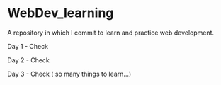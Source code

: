 # WebDev_learning
A repository in which I commit to learn and practice web development.

Day 1 - Check

Day 2 - Check

Day 3 - Check ( so many things to learn...)

